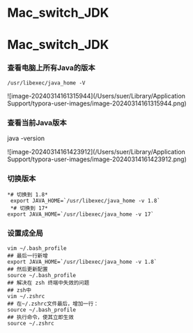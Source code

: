 # Mac_switch_JDK


# Mac_switch_JDK

### 查看电脑上所有Java的版本

`/usr/libexec/java_home -V`

![image-20240314161315944](/Users/suer/Library/Application Support/typora-user-images/image-20240314161315944.png)

### 查看当前Java版本

java -version

![image-20240314161423912](/Users/suer/Library/Application Support/typora-user-images/image-20240314161423912.png)

### 切换版本

```
*# 切换到 1.8*
 export JAVA_HOME=`/usr/libexec/java_home -v 1.8`
 *# 切换到 17* 
export JAVA_HOME=`/usr/libexec/java_home -v 17`
```

### 设置成全局

```
vim ~/.bash_profile
## 最后一行新增
export JAVA_HOME=`/usr/libexec/java_home -v 1.8`
## 然后更新配置
source ~/.bash_profile
## 解决在 zsh 终端中失效的问题
## zsh中
vim ~/.zshrc
## 在~/.zshrc文件最后，增加一行：
source ~/.bash_profile        
## 执行命令，使其立即生效
source ~/.zshrc  
```

